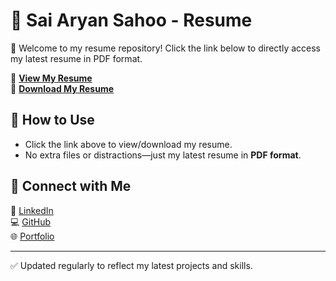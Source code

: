 # 📄 Sai Aryan Sahoo - Resume

🚀 Welcome to my resume repository! Click the link below to directly access my latest resume in PDF format.

📌 **[View My Resume](https://github.com/saiaryansahoo/SaiAryanSahoo-Resume/blob/main/SaiAryanSahoo_FullStack_Resume.pdf)**  
📌 **[Download My Resume](https://github.com/saiaryansahoo/SaiAryanSahoo-Resume/raw/main/SaiAryanSahoo_FullStack_Resume.pdf)**  

## 🔹 How to Use  
- Click the link above to view/download my resume.  
- No extra files or distractions—just my latest resume in **PDF format**.  

## 🔹 Connect with Me  
🔗 [LinkedIn](https://www.linkedin.com/in/saiaryansahoo/)  
💻 [GitHub](https://github.com/saiaryansahoo)  
🌐 [Portfolio](https://aryansahoo.me/)  

---
✅ Updated regularly to reflect my latest projects and skills.
